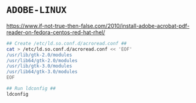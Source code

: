 # `ADOBE-LINUX`

https://www.if-not-true-then-false.com/2010/install-adobe-acrobat-pdf-reader-on-fedora-centos-red-hat-rhel/

```sh
## Create /etc/ld.so.conf.d/acroread.conf ##
cat > /etc/ld.so.conf.d/acroread.conf << 'EOF'
/usr/lib/gtk-2.0/modules
/usr/lib64/gtk-2.0/modules
/usr/lib/gtk-3.0/modules
/usr/lib64/gtk-3.0/modules
EOF

## Run ldconfig ##
ldconfig
```
